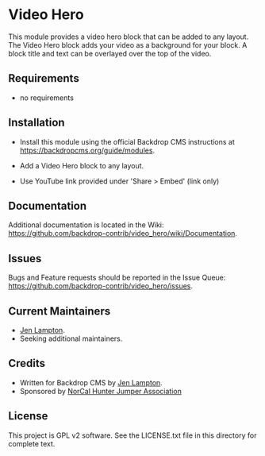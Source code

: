 Video Hero
==========

This module provides a video hero block that can be added to any layout. The
Video Hero block adds your video as a background for your block. A block title
and text can be overlayed over the top of the video.


Requirements
------------

* no requirements

Installation
------------

- Install this module using the official Backdrop CMS instructions at
  https://backdropcms.org/guide/modules.

- Add a Video Hero block to any layout.
- Use YouTube link provided under 'Share > Embed' (link only)

Documentation
-------------

Additional documentation is located in the Wiki:
https://github.com/backdrop-contrib/video_hero/wiki/Documentation.

Issues
------

Bugs and Feature requests should be reported in the Issue Queue:
https://github.com/backdrop-contrib/video_hero/issues.

Current Maintainers
-------------------

- [Jen Lampton](https://github.com/jenlampton).
- Seeking additional maintainers.

Credits
-------

- Written for Backdrop CMS by [Jen Lampton](https://github.com/jenlampton).
- Sponsored by [NorCal Hunter Jumper Association](https://www.norcalhunterjumpers.com)

License
-------

This project is GPL v2 software.
See the LICENSE.txt file in this directory for complete text.


